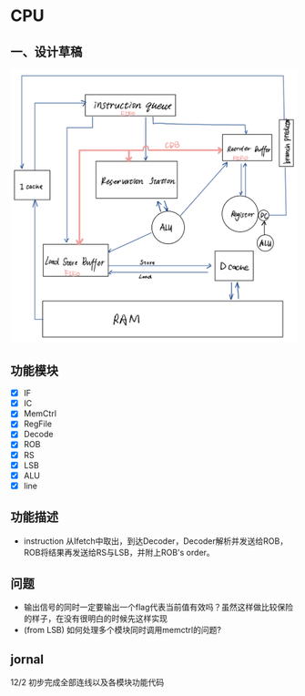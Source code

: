 # CPU

## 一、设计草稿
![assign](https://github.com/Jianglai-0023/CPU_Azure/blob/main/README.assets/IMG_1669.jpg)
## 功能模块
-[x] IF
-[x] IC
-[x] MemCtrl
-[x] RegFile
-[x] Decode
-[x] ROB
-[x] RS
-[x] LSB
-[x] ALU
-[x] line
## 功能描述
* instruction 从Ifetch中取出，到达Decoder，Decoder解析并发送给ROB，ROB将结果再发送给RS与LSB，并附上ROB's order。
## 问题
* 输出信号的同时一定要输出一个flag代表当前值有效吗？虽然这样做比较保险的样子，在没有很明白的时候先这样实现
* (from LSB) 如何处理多个模块同时调用memctrl的问题?

## jornal
12/2 初步完成全部连线以及各模块功能代码